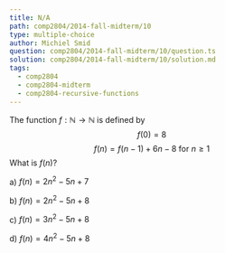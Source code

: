 ```yaml
---
title: N/A
path: comp2804/2014-fall-midterm/10
type: multiple-choice
author: Michiel Smid
question: comp2804/2014-fall-midterm/10/question.ts
solution: comp2804/2014-fall-midterm/10/solution.md
tags:
  - comp2804
  - comp2804-midterm
  - comp2804-recursive-functions
---
```


The function $f : \mathbb{N} \rightarrow \mathbb{N}$ is defined by
$$ f(0) = 8 $$
$$ f(n) = f(n - 1) + 6n - 8 \ \mathrm{for}\ n \geq 1 $$
What is $f(n)$?

a) $f(n) = 2n^{2} - 5n + 7$

b) $f(n) = 2n^{2} - 5n + 8$

c) $f(n) = 3n^{2} - 5n + 8$

d) $f(n) = 4n^{2} - 5n + 8$
